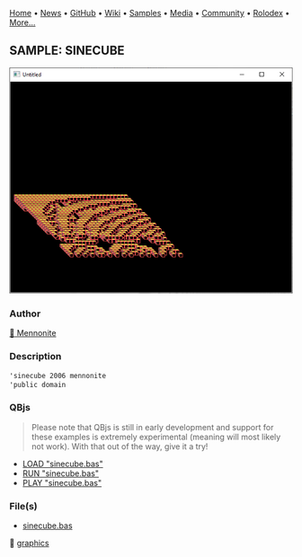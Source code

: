 [Home](https://qb64.com) • [News](../../news.md) • [GitHub](../../github.md) • [Wiki](../../wiki.md) • [Samples](../../samples.md) • [Media](../../media.md) • [Community](../../community.md) • [Rolodex](../../rolodex.md) • [More...](../../more.md)

## SAMPLE: SINECUBE

![screenshot.png](img/screenshot.png)

### Author

[🐝 Mennonite](../mennonite.md) 

### Description

```text
'sinecube 2006 mennonite
'public domain
```

### QBjs

> Please note that QBjs is still in early development and support for these examples is extremely experimental (meaning will most likely not work). With that out of the way, give it a try!

* [LOAD "sinecube.bas"](https://v6p9d9t4.ssl.hwcdn.net/html/5953810/index.html?src=https://qb64.com/samples/sinecube/src/sinecube.bas)
* [RUN "sinecube.bas"](https://v6p9d9t4.ssl.hwcdn.net/html/5953810/index.html?mode=auto&src=https://qb64.com/samples/sinecube/src/sinecube.bas)
* [PLAY "sinecube.bas"](https://v6p9d9t4.ssl.hwcdn.net/html/5953810/index.html?mode=play&src=https://qb64.com/samples/sinecube/src/sinecube.bas)

### File(s)

* [sinecube.bas](src/sinecube.bas)

🔗 [graphics](../graphics.md)
